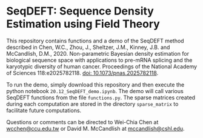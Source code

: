 # SeqDEFT: Sequence Density Estimation using Field Theory
This repository contains functions and a demo of the SeqDEFT method described in Chen, W.C., Zhou, J., Sheltzer, J.M., Kinney, J.B. and McCandlish, D.M.,
2020. Non-parametric Bayesian density estimation for biological sequence space with applications to pre-mRNA splicing and the karyotypic diversity of human cancer. Proceedings of the National Academy of Sciences 118:e2025782118. [doi: 10.1073/pnas.2025782118](https://doi.org/10.1073/pnas.2025782118).

To run the demo, simply download this repository and then execute the python notebook `20.12_SeqDEFT_demo.ipynb`. The demo will call various SeqDEFT functions from
the file `functions.py`. The sparse matrices created during each computation are stored in the directory `sparse_matrix` to facilitate future computations.

Questions or comments can be directed to Wei-Chia Chen at wcchen@ccu.edu.tw or David M. McCandlish at mccandlish@cshl.edu.

